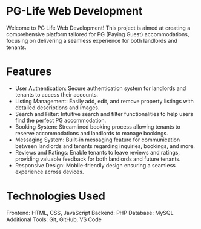 # PG-Life Web Development

Welcome to PG Life Web Development! This project is aimed at creating a comprehensive platform tailored for PG (Paying Guest) accommodations, focusing on delivering a seamless experience for both landlords and tenants.

# Features

- User Authentication: Secure authentication system for landlords and tenants to access their accounts.
- Listing Management: Easily add, edit, and remove property listings with detailed descriptions and images.
- Search and Filter: Intuitive search and filter functionalities to help users find the perfect PG accommodation.
- Booking System: Streamlined booking process allowing tenants to reserve accommodations and landlords to manage bookings.
- Messaging System: Built-in messaging feature for communication between landlords and tenants regarding inquiries, bookings, and more.
- Reviews and Ratings: Enable tenants to leave reviews and ratings, providing valuable feedback for both landlords and future tenants.
- Responsive Design: Mobile-friendly design ensuring a seamless experience across devices.

# Technologies Used

Frontend: HTML, CSS, JavaScript
Backend: PHP
Database: MySQL
Additional Tools: Git, GitHub, VS Code
